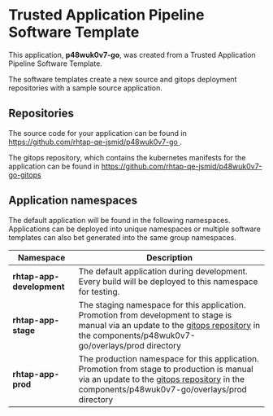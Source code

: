# Trusted Application Pipeline Software Template

This application, **p48wuk0v7-go**, was created from a Trusted Application Pipeline Software Template.

The software templates create a new source and gitops deployment repositories with a sample source application. 

## Repositories

The source code for your application can be found in [https://github.com/rhtap-qe-jsmid/p48wuk0v7-go ](https://github.com/rhtap-qe-jsmid/p48wuk0v7-go ).
 
The gitops repository, which contains the kubernetes manifests for the application can be found in 
[https://github.com/rhtap-qe-jsmid/p48wuk0v7-go-gitops ](https://github.com/rhtap-qe-jsmid/p48wuk0v7-go-gitops ) 

## Application namespaces 

The default application will be found in the following namespaces. Applications can be deployed into unique namespaces or multiple software templates can also bet generated into the same group namespaces.  

|  Namespace   |  Description   |  
| -------- | -------- |   
| **rhtap-app-development** | The default application during development. Every build will be deployed to this namespace for testing. | 
| **rhtap-app-stage** | The staging namespace for this application. Promotion from development to stage is manual via an update to the [gitops repository](https://github.com/rhtap-qe-jsmid/p48wuk0v7-go-gitops ) in the components/p48wuk0v7-go/overlays/prod directory |  
| **rhtap-app-prod** | The production namespace for this application. Promotion from stage to production is manual via an update to the [gitops repository](https://github.com/rhtap-qe-jsmid/p48wuk0v7-go-gitops ) in the components/p48wuk0v7-go/overlays/prod directory | 